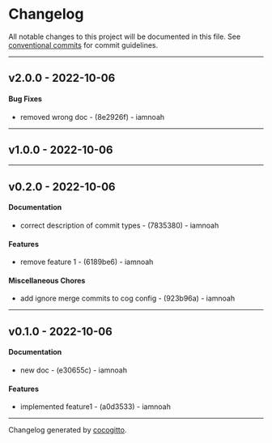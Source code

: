 # Changelog
All notable changes to this project will be documented in this file. See [conventional commits](https://www.conventionalcommits.org/) for commit guidelines.

- - -
## v2.0.0 - 2022-10-06
#### Bug Fixes
- removed wrong doc - (8e2926f) - iamnoah

- - -

## v1.0.0 - 2022-10-06

- - -

## v0.2.0 - 2022-10-06
#### Documentation
- correct description of commit types - (7835380) - iamnoah
#### Features
- remove feature 1 - (6189be6) - iamnoah
#### Miscellaneous Chores
- add ignore merge commits to cog config - (923b96a) - iamnoah

- - -

## v0.1.0 - 2022-10-06
#### Documentation
- new doc - (e30655c) - iamnoah
#### Features
- implemented feature1 - (a0d3533) - iamnoah

- - -

Changelog generated by [cocogitto](https://github.com/cocogitto/cocogitto).